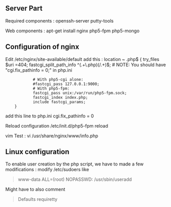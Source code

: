 Server Part
--
Required components : 
openssh-server
putty-tools

Web components :
 apt-get install nginx php5-fpm php5-mongo



Configuration of nginx
--
Edit /etc/nginx/site-available/default
add this :
        location ~ \.php$ {
                try_files $uri =404;
                fastcgi_split_path_info ^(.+\.php)(/.+)$;
                # NOTE: You should have "cgi.fix_pathinfo = 0;" in php.ini

                # With php5-cgi alone:
                #fastcgi_pass 127.0.0.1:9000;
                # With php5-fpm:
                fastcgi_pass unix:/var/run/php5-fpm.sock;
                fastcgi_index index.php;
                include fastcgi_params;
        }



add this line to php.ini
cgi.fix_pathinfo = 0

Reload configuration
/etc/init.d/php5-fpm reload

vim Test :
vi /usr/share/nginx/www/info.php

<?php
phpinfo();
?>

Linux configuration
--
To enable user creation by the php script, we have to made a few modifications :
modify /etc/sudoers like 
> www-data ALL=(root) NOPASSWD: /usr/sbin/useradd

Might have to also comment  
> Defaults requiretty


